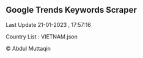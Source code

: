 

## Google Trends Keywords Scraper 
 
Last Update 21-01-2023 , 17:57:16

Country List :
VIETNAM.json



© Abdul Muttaqin 
